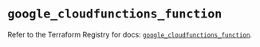 # `google_cloudfunctions_function`

Refer to the Terraform Registry for docs: [`google_cloudfunctions_function`](https://registry.terraform.io/providers/hashicorp/google/6.31.0/docs/resources/cloudfunctions_function).
